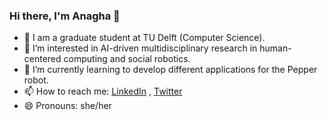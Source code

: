 ### Hi there, I'm Anagha 👋

- 🔭 I am a graduate student at TU Delft (Computer Science). 
- 👀 I’m interested in AI-driven multidisciplinary research in human-centered computing and social robotics. 
- 🌱 I’m currently learning to develop different applications for the Pepper robot.
- 📫 How to reach me: [LinkedIn](linkedin.com/in/anaghamrajeev) , [Twitter](twitter.com/anaghamrajeev)
- 😄 Pronouns: she/her

<!--
**anaghamrajeev/anaghamrajeev** is a ✨ _special_ ✨ repository because its `README.md` (this file) appears on your GitHub profile.

Here are some ideas to get you started:->

- 🔭 I work as a Software Engineer at Shell to analyse and predict greenhouse gas emissions. 
- 🌱 I’m currently learning the mathematics behind self-supervised learning.
- 👯 I’m looking to collaborate on ...
- 🤔 I’m looking for help with ...
- 💬 Ask me about ...
- 📫 How to reach me: LinkedIn, Twitter
- 😄 Pronouns: she/her
- ⚡ Fun fact: ...
-
